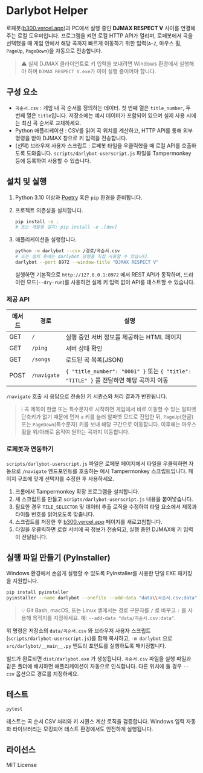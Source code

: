 # Darlybot Helper

로페봇([b300.vercel.app](https://b300.vercel.app))과 PC에서 실행 중인 **DJMAX RESPECT V** 사이를 연결해 주는 로컬 도우미입니다. 프로그램을 켜면 로컬 HTTP API가 열리며, 로페봇에서 곡을 선택했을 때 게임 안에서 해당 곡까지 빠르게 이동하기 위한 입력(`A~Z`, 마우스 휠, `PageUp`, `PageDown`)을 자동으로 전송합니다.

> ⚠️  실제 DJMAX 클라이언트로 키 입력을 보내려면 Windows 환경에서 실행해야 하며 `DJMAX RESPECT V.exe`가 이미 실행 중이어야 합니다.

## 구성 요소

- `곡순서.csv` : 게임 내 곡 순서를 정의하는 데이터. 첫 번째 열은 `title_number`, 두 번째 열은 `title`입니다. 저장소에는 예시 데이터가 포함되어 있으며 실제 사용 시에는 최신 곡 순서로 교체하세요.
- Python 애플리케이션 : CSV를 읽어 곡 위치를 계산하고, HTTP API를 통해 외부 명령을 받아 DJMAX 창으로 키 입력을 전송합니다.
- (선택) 브라우저 사용자 스크립트 : 로페봇 타일을 우클릭했을 때 로컬 API를 호출하도록 도와줍니다. `scripts/darlybot-userscript.js` 파일을 Tampermonkey 등에 등록하여 사용할 수 있습니다.

## 설치 및 실행

1. Python 3.10 이상과 [Poetry](https://python-poetry.org/) 혹은 `pip` 환경을 준비합니다.
2. 프로젝트 의존성을 설치합니다.

   ```bash
   pip install -e .
   # 또는 개발용 설치: pip install -e .[dev]
   ```

3. 애플리케이션을 실행합니다.

   ```bash
   python -m darlybot --csv /경로/곡순서.csv
   # 또는 설치 후에는 darlybot 명령을 직접 사용할 수 있습니다.
   darlybot --port 8972 --window-title "DJMAX RESPECT V"
   ```

   실행하면 기본적으로 `http://127.0.0.1:8972` 에서 REST API가 동작하며, 드라이런 모드(`--dry-run`)를 사용하면 실제 키 입력 없이 API를 테스트할 수 있습니다.

### 제공 API

| 메서드 | 경로        | 설명 |
| ------ | ----------- | ---- |
| GET    | `/`         | 실행 중인 서버 정보를 제공하는 HTML 페이지 |
| GET    | `/ping`     | 서버 상태 확인 |
| GET    | `/songs`    | 로드된 곡 목록(JSON) |
| POST   | `/navigate` | `{ "title_number": "0001" }` 또는 `{ "title": "TITLE" }` 를 전달하면 해당 곡까지 이동 |

`/navigate` 호출 시 응답으로 전송된 키 시퀀스와 처리 결과가 반환됩니다.

> ℹ️  곡 제목이 한글 또는 특수문자로 시작하면 게임에서 바로 이동할 수 있는 알파벳 단축키가 없기 때문에 먼저 `a` 키를 눌러 알파벳
> 모드로 진입한 뒤, `PageUp`(한글) 또는 `PageDown`(특수문자) 키를 보내 해당 구간으로 이동합니다. 이후에는 마우스 휠을 위/아래로
> 움직여 원하는 곡까지 이동합니다.

### 로페봇과 연동하기

`scripts/darlybot-userscript.js` 파일은 로페봇 페이지에서 타일을 우클릭하면 자동으로 `/navigate` 엔드포인트를 호출하는 예시 Tampermonkey 스크립트입니다. 페이지 구조에 맞게 선택자를 수정한 후 사용하세요.

1. 크롬에서 Tampermonkey 확장 프로그램을 설치합니다.
2. 새 스크립트를 만들고 `scripts/darlybot-userscript.js` 내용을 붙여넣습니다.
3. 필요한 경우 `TILE_SELECTOR` 및 데이터 추출 로직을 수정하여 타일 요소에서 제목과 타이틀 번호를 읽어오도록 맞춥니다.
4. 스크립트를 저장한 후 [b300.vercel.app](https://b300.vercel.app) 페이지를 새로고침합니다.
5. 타일을 우클릭하면 로컬 서버에 곡 정보가 전송되고, 실행 중인 DJMAX에 키 입력이 전달됩니다.

## 실행 파일 만들기 (PyInstaller)

Windows 환경에서 손쉽게 실행할 수 있도록 PyInstaller를 사용한 단일 EXE 패키징을 지원합니다.

```bash
pip install pyinstaller
pyinstaller --name darlybot --onefile --add-data "data\\곡순서.csv;data" --add-data "scripts\\darlybot-userscript.js;scripts" -m darlybot
```

> 💡  Git Bash, macOS, 또는 Linux 셸에서는 경로 구분자를 `/` 로 바꾸고 `:` 를 사용해 목적지를 지정하세요. 예: `--add-data "data/곡순서.csv:data"`.

위 명령은 저장소의 `data/곡순서.csv` 와 브라우저 사용자 스크립트(`scripts/darlybot-userscript.js`)를 함께 복사하고, `-m darlybot` 으로 `src/darlybot/__main__.py` 엔트리 포인트를 실행하도록 패키징합니다.

빌드가 완료되면 `dist/darlybot.exe` 가 생성됩니다. `곡순서.csv` 파일을 실행 파일과 같은 폴더에 배치하면 애플리케이션이 자동으로 인식합니다. 다른 위치에 둘 경우 `--csv` 옵션으로 경로를 지정하세요.

## 테스트

```bash
pytest
```

테스트는 곡 순서 CSV 처리와 키 시퀀스 계산 로직을 검증합니다. Windows 입력 자동화 라이브러리는 모킹되어 테스트 환경에서도 안전하게 실행됩니다.

## 라이선스

MIT License
